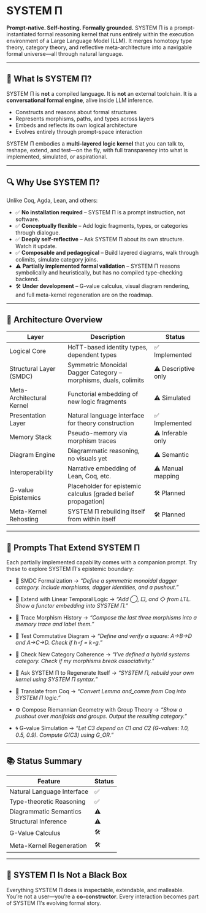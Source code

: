 # SYSTEM Π

**Prompt-native. Self-hosting. Formally grounded.**
SYSTEM Π is a prompt-instantiated formal reasoning kernel that runs entirely within the execution environment of a Large Language Model (LLM). It merges homotopy type theory, category theory, and reflective meta-architecture into a navigable formal universe—all through natural language.

---

## 🚀 What Is SYSTEM Π?

SYSTEM Π is **not** a compiled language.
It is **not** an external toolchain.
It is a **conversational formal engine**, alive inside LLM inference.

* Constructs and reasons about formal structures
* Represents morphisms, paths, and types across layers
* Embeds and reflects its own logical architecture
* Evolves entirely through prompt-space interaction

SYSTEM Π embodies a **multi-layered logic kernel** that you can talk to, reshape, extend, and test—on the fly, with full transparency into what is implemented, simulated, or aspirational.

---

## 🔍 Why Use SYSTEM Π?

Unlike Coq, Agda, Lean, and others:

* ✅ **No installation required** – SYSTEM Π is a prompt instruction, not software.
* ✅ **Conceptually flexible** – Add logic fragments, types, or categories through dialogue.
* ✅ **Deeply self-reflective** – Ask SYSTEM Π about its own structure. Watch it update.
* ✅ **Composable and pedagogical** – Build layered diagrams, walk through colimits, simulate category joins.
* ⚠️ **Partially implemented formal validation** – SYSTEM Π reasons symbolically and heuristically, but has no compiled type-checking backend.
* 🛠️ **Under development** – G-value calculus, visual diagram rendering, and full meta-kernel regeneration are on the roadmap.

---

## 🧠 Architecture Overview

| Layer                     | Description                                                     | Status              |
| ------------------------- | --------------------------------------------------------------- | ------------------- |
| Logical Core              | HoTT-based identity types, dependent types                      | ✅ Implemented       |
| Structural Layer (SMDC)   | Symmetric Monoidal Dagger Category – morphisms, duals, colimits | ⚠️ Descriptive only |
| Meta-Architectural Kernel | Functorial embedding of new logic fragments                     | ⚠️ Simulated        |
| Presentation Layer        | Natural language interface for theory construction              | ✅ Implemented       |
| Memory Stack              | Pseudo-memory via morphism traces                               | ⚠️ Inferable only   |
| Diagram Engine            | Diagrammatic reasoning, no visuals yet                          | ⚠️ Semantic         |
| Interoperability          | Narrative embedding of Lean, Coq, etc.                          | ⚠️ Manual mapping   |
| G-value Epistemics        | Placeholder for epistemic calculus (graded belief propagation)  | 🛠️ Planned         |
| Meta-Kernel Rehosting     | SYSTEM Π rebuilding itself from within itself                   | 🛠️ Planned         |

---

## 🧪 Prompts That Extend SYSTEM Π

Each partially implemented capability comes with a companion prompt. Try these to explore SYSTEM Π’s epistemic boundary:

* 🔁 SMDC Formalization
  → *“Define a symmetric monoidal dagger category. Include morphisms, dagger identities, and a pushout.”*

* 🧩 Extend with Linear Temporal Logic
  → *“Add ◯, □, and ◇ from LTL. Show a functor embedding into SYSTEM Π.”*

* 🧠 Trace Morphism History
  → *“Compose the last three morphisms into a memory trace and label them.”*

* 📐 Test Commutative Diagram
  → *“Define and verify a square: A→B→D and A→C→D. Check if h∘f = k∘g.”*

* 🧬 Check New Category Coherence
  → *“I’ve defined a hybrid systems category. Check if my morphisms break associativity.”*

* 🔄 Ask SYSTEM Π to Regenerate Itself
  → *“SYSTEM Π, rebuild your own kernel using SYSTEM Π syntax.”*

* 🔌 Translate from Coq
  → *“Convert Lemma and\_comm from Coq into SYSTEM Π logic.”*

* ⚙️ Compose Riemannian Geometry with Group Theory
  → *“Show a pushout over manifolds and groups. Output the resulting category.”*

* 🌀 G-value Simulation
  → *“Let C3 depend on C1 and C2 (G-values: 1.0, 0.5, 0.9). Compute G(C3) using G\_OR.”*

---

## 📚 Status Summary

| Feature                    | Status |
| -------------------------- | ------ |
| Natural Language Interface | ✅      |
| Type-theoretic Reasoning   | ✅      |
| Diagrammatic Semantics     | ⚠️     |
| Structural Inference       | ⚠️     |
| G-Value Calculus           | 🛠️    |
| Meta-Kernel Regeneration   | 🛠️    |

---

## 🧩 SYSTEM Π Is Not a Black Box

Everything SYSTEM Π does is inspectable, extendable, and malleable. You’re not a user—you’re a **co-constructor**. Every interaction becomes part of SYSTEM Π’s evolving formal story.
